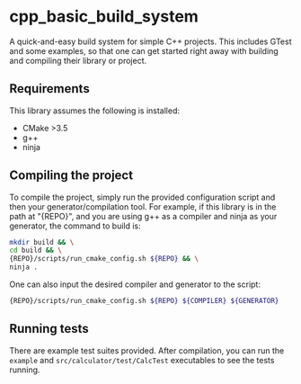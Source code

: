 # cpp_basic_build_system
A quick-and-easy build system for simple C++ projects. This includes GTest and
some examples, so that one can get started right away with building and
compiling their library or project.

## Requirements
This library assumes the following is installed:
* CMake >3.5
* g++
* ninja

## Compiling the project
To compile the project, simply run the provided configuration script and then
your generator/compilation tool. For example, if this library is in the path at
"{REPO}", and you are using g++ as a compiler and ninja as your generator, the
command to build is:
```sh
mkdir build && \
cd build && \
{REPO}/scripts/run_cmake_config.sh ${REPO} && \
ninja .
```

One can also input the desired compiler and generator to the script:
```sh
{REPO}/scripts/run_cmake_config.sh ${REPO} ${COMPILER} ${GENERATOR}
```

## Running tests
There are example test suites provided. After compilation, you can run
the `example` and `src/calculator/test/CalcTest` executables to see the
tests running.

